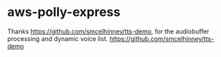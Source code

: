 # aws-polly-express

Thanks https://github.com/smcelhinney/tts-demo, for the audiobuffer processing and dynamic voice list.
https://github.com/smcelhinney/tts-demo
